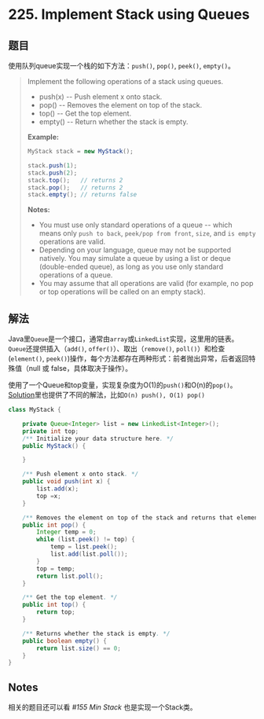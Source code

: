 # 225. Implement Stack using Queues

## 题目

使用队列queue实现一个栈的如下方法：`push()`, `pop()`, `peek()`, `empty()`。

>Implement the following operations of a stack using queues.
>
> - push(x) -- Push element x onto stack.
> - pop() -- Removes the element on top of the stack.
> - top() -- Get the top element.
> - empty() -- Return whether the stack is empty.
>
>**Example:**
>
>```java
>MyStack stack = new MyStack();
>
>stack.push(1);
>stack.push(2);  
>stack.top();   // returns 2
>stack.pop();   // returns 2
>stack.empty(); // returns false
>```
>
>**Notes:**
>
> - You must use only standard operations of a queue -- which means only `push to back`, `peek/pop from front`, `size`, and `is empty` operations are valid.
> - Depending on your language, queue may not be supported natively. You may simulate a queue by using a list or deque (double-ended queue), as long as you use only standard operations of a queue.
> - You may assume that all operations are valid (for example, no pop or top operations will be called on an empty stack).

## 解法

Java里`Queue`是一个接口，通常由`array`或`LinkedList`实现，这里用的链表。  
`Queue`还提供插入（`add()`, `offer()`）、取出（`remove()`, `poll()`）和检查(`element()`, `peek()`)操作，每个方法都存在两种形式：前者抛出异常，后者返回特殊值（null 或 false，具体取决于操作）。

使用了一个Queue和top变量，实现复杂度为O(1)的`push()`和O(n)的`pop()`。[Solution](https://leetcode.com/problems/implement-stack-using-queues/solution/)里也提供了不同的解法，比如`O(n) push(), O(1) pop()`

```java
class MyStack {

    private Queue<Integer> list = new LinkedList<Integer>();
    private int top;
    /** Initialize your data structure here. */
    public MyStack() {

    }

    /** Push element x onto stack. */
    public void push(int x) {
        list.add(x);
        top =x;
    }

    /** Removes the element on top of the stack and returns that element. */
    public int pop() {
        Integer temp = 0;
        while (list.peek() != top) {
            temp = list.peek();
            list.add(list.poll());
        }
        top = temp;
        return list.poll();
    }

    /** Get the top element. */
    public int top() {
        return top;
    }

    /** Returns whether the stack is empty. */
    public boolean empty() {
        return list.size() == 0;
    }
}
```

## Notes

相关的题目还可以看 *#155 Min Stack* 也是实现一个Stack类。
